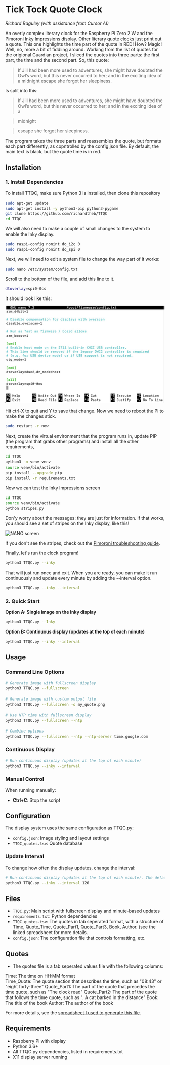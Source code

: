 # Tick Tock Quote Clock

*Richard Baguley (with assistance from Cursor AI)*

An overly complex literary clock for the Raspberry Pi Zero 2 W and the Pimoroni Inky Impressions display. Other literary quote clocks just print out a quote. This one highlights the time part of the quote in RED!
How? Magic! Well, no, more a bit of fiddling around. Working from the list of quotes for the origional Guardian project, I sliced the quotes into three parts: the first part, the time and the second part. 
So, this quote:

>If Jill had been more used to adventures, she might have doubted the Owl’s word, but this never occurred to her; and in the exciting idea of a midnight escape she forgot her sleepiness.

Is split into this:

>If Jill had been more used to adventures, she might have doubted the Owl’s word, but this never occurred to her; and in the exciting idea of a

>midnight 

>escape she forgot her sleepiness.

The program takes the three parts and reassembles the quote, but formats each part differently, as copntrolled by the config.json file. By default, the main text is black, but the quote time is in red. 

## Installation

### 1. Install Dependencies

To install TTQC, make sure Python 3 is installed, then clone this repository 

```bash
sudo apt-get update
sudo apt-get install -y python3-pip python3-pygame
git clone https://github.com/richardtheb/TTQC
cd TTQC
```

We will also need to make a couple of small changes to the system to enable the Inky display.

```bash
sudo raspi-config nonint do_i2c 0
sudo raspi-config nonint do_spi 0
```

Next, we will need to edit a system file to change the way part of it works:

```bash
sudo nano /etc/system/config.txt
```

Scroll to the bottom of the file, and add this line to it.

```bash
dtoverlay=spi0-0cs
```

It should look like this:

![NANO screen](nano-screen1.jpg)

Hit ctrl-X to quit and Y to save that change. Now we need to reboot the Pi to make the changes stick.


```bash
sudo restart -r now
```


Next, create the virtual environment that the program runs in, update PIP (the program that grabs other programs) and install all the other requirements,

```bash
cd TTQC
python3 -m venv venv
source venv/bin/activate
pip install --upgrade pip
pip install -r requirements.txt
```

Now we can test the Inky Impressions screen

```bash
cd TTQC
source venv/bin/activate
python stripes.py
```
Don'y worry about the messages: they are just for information. If that works, you should see a set of stripes on the Inky display, like this!

![NANO screen](TK)

If you don't see the stripes, check out the [Pimoroni troubleshooting guide](https://github.com/pimoroni/inky). 


Finally, let's run the clock program!
```bash
python3 TTQC.py --inky
```
That will just run once and exit. When you are ready, you can make it run continuously and update every minute by adding the --interval option. 

```bash
python3 TTQC.py --inky --interval
```


### 2. Quick Start

**Option A: Single image on the Inky display**
```bash
python3 TTQC.py --Inky
```

**Option B: Continuous display (updates at the top of each minute)**
```bash
python3 TTQC.py --inky --interval
```

## Usage

### Command Line Options

```bash
# Generate image with fullscreen display
python3 TTQC.py --fullscreen

# Generate image with custom output file
python3 TTQC.py --fullscreen -o my_quote.png

# Use NTP time with fullscreen display
python3 TTQC.py --fullscreen --ntp

# Combine options
python3 TTQC.py --fullscreen --ntp --ntp-server time.google.com
```

### Continuous Display

```bash
# Run continuous display (updates at the top of each minute)
python3 TTQC.py --inky --interval
```

### Manual Control

When running manually:
- **Ctrl+C**: Stop the script

## Configuration

The display system uses the same configuration as TTQC.py:

- `config.json`: Image styling and layout settings
- `TTQC_quotes.tsv`: Quote database

### Update Interval

To change how often the display updates, change the interval: 

```bash
# Run continuous display (updates at the top of each minute). The default is 60 seconds for a 1-minute clock
python3 TTQC.py --inky --interval 120
```

## Files

- `TTQC.py`: Main script with fullscreen display and minute-based updates
- `requirements.txt`: Python dependencies
- `TTQC_quotes.tsv`: The quotes in tab seperated format, with a structure of Time, Quote_Time, Quote_Part1, Quote_Part3, Book, Author. (see the linked spreadsheet for more details.
- `config.json`: The configuration file that controls formatting, etc.

## Quotes
- The quotes file is a tab seperated values file with the following columns:

Time:         The time on HH:MM format  
Time_Quote:   The quote section that describes the time, such as "08:43" or "eight forty-three" 
Quote_Part1:  The part of the quote that precedes the time quote, such as "The clock read"
Quote_Part2:  The part of the quote that follows the time quote, such as ". A cat barked in the distance"
Book:         The title of the book
Author:       The author of the book

For more details, see the [spreadsheet I used to generate this file](https://docs.google.com/spreadsheets/d/19xWF9l6vWUVWZBSahX-jbBk1TR7CXe3ZIeYYlu96bjA/edit?usp=sharing). 



## Requirements

- Raspberry Pi with display
- Python 3.6+
- All TTQC.py dependencies, listed in requirements.txt
- X11 display server running
